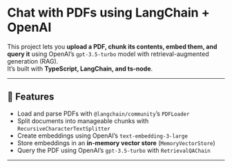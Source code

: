 # Chat with PDFs using LangChain + OpenAI

This project lets you **upload a PDF, chunk its contents, embed them, and query it** using OpenAI’s `gpt-3.5-turbo` model with retrieval-augmented generation (RAG).  
It’s built with **TypeScript, LangChain, and ts-node**.

---

## 🚀 Features
- Load and parse PDFs with `@langchain/community`’s `PDFLoader`
- Split documents into manageable chunks with `RecursiveCharacterTextSplitter`
- Create embeddings using OpenAI’s `text-embedding-3-large`
- Store embeddings in an **in-memory vector store** (`MemoryVectorStore`)
- Query the PDF using OpenAI’s `gpt-3.5-turbo` with `RetrievalQAChain`

---

